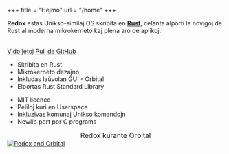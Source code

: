+++
title = "Hejmo"
url = "/home"
+++
<div class="row install-row">
  <div class="col-md-8">
    <p class="pitch">
      <b>Redox</b> estas Unikso-similaj OS skribita en <a style="color: inherit;" href="https://www.rust-lang.org/"><b>Rust</b></a>,
      celanta alporti la novigoj de Rust al moderna mikrokerneto kaj plena aro de aplikoj.
    </p>
  </div>
  <div class="col-md-4 install-box">
    <br/>
    <a class="btn btn-primary" href="https://github.com/redox-os/redox/releases">Vido ĵetoj</a>
    <a class="btn btn-default" href="https://github.com/redox-os/redox/">Pull de GitHub</a>
  </div>
</div>
<div class="row features">
  <div class="col-md-6">
    <ul class="laundry-list" style="margin-bottom: 0px;">
      <li>Skribita en Rust</li>
      <li>Mikrokerneto dezajno</li>
      <li>Inkludas laŭvolan GUI - Orbital</li>
      <li>Elportas Rust Standard Library</li>
    </ul>
  </div>
  <div class="col-md-6">
    <ul class="laundry-list">
      <li>MIT licenco</li>
      <li>Peliloj kuri en Userspace</li>
      <li>Inkluzivas komunaj Unikso komandojn</li>
      <li>Newlib port por C programs</li>
    </ul>
  </div>
</div>
<div class="row features">
  <div class="col-sm-12">
    <div style="font-size: 16px; text-align: center;">
      Redox kurante Orbital
    </div>
    <a href="img/redox-orbital/large.png">
      <picture>
        <source media="(min-width: 1300px)" srcset="img/redox-orbital/large.webp" type="image/webp">
        <source media="(min-width: 640px)" srcset="img/redox-orbital/medium.webp" type="image/webp">
        <source media="(min-width: 320px)" srcset="img/redox-orbital/medium.webp" type="image/webp">
        <source media="(min-width: 1300px)" srcset="img/redox-orbital/large.png" type="image/png">
        <source media="(min-width: 640px)" srcset="img/redox-orbital/medium.png" type="image/png">
        <source media="(min-width: 320px)" srcset="img/redox-orbital/small.png" type="image/png">
        <img src="img/redox-orbital/medium.png" class="img-responsive" alt="Redox and Orbital">
      </picture>
    </a>
  </div>
</div>
